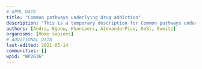 ```yaml
---
# GPML DATA
title: "Common pathways underlying drug addiction"
description: "This is a temporary description for Common pathways underlying drug addiction"
authors: [Andra, Egonw, Khanspers, AlexanderPico, DeSl, Eweitz]
organisms: [Homo sapiens]
# ADDITIONAL DATA
last-edited: 2021-05-14
communities: []
wpid: "WP2636"
---
```

